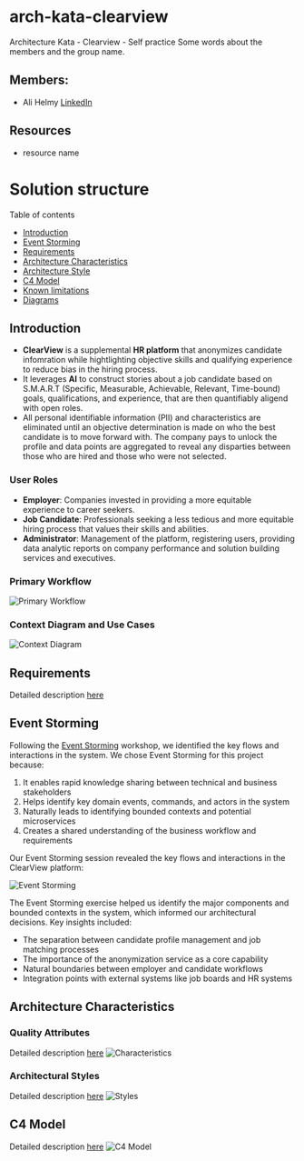 # arch-kata-clearview
Architecture Kata - Clearview - Self practice
Some words about the members and the group name.
## Members:
- Ali Helmy [LinkedIn](https://www.linkedin.com/in/ali-helmy-7aa52343/)

## Resources
- resource name

# Solution structure
Table of contents
- [Introduction](#introduction)
- [Event Storming](#event-storming)
- [Requirements](#requirements)
- [Architecture Characteristics](#architecture-characteristics)
- [Architecture Style](#architecture-style)
- [C4 Model](#c4-model)
- [Known limitations](#known-limitations)
- [Diagrams](#diagrams)



## Introduction
- **ClearView** is a supplemental **HR platform** that anonymizes candidate infomration while hightlighting objective skills and qualifying experience to reduce bias in the hiring process.
- It leverages **AI** to construct stories about a job candidate based on S.M.A.R.T (Specific, Measurable, Achievable, Relevant, Time-bound) goals, qualifications, and experience, that are then quantifiably aligend with open roles.
- All personal identifiable information (PII) and characteristics are eliminated until an objective determination is made on who the best candidate is to move forward with. The company pays to unlock the profile and data points are aggregated to reveal any disparties between those who are hired and those who were not selected.

### User Roles
- **Employer**: Companies invested in providing a more equitable experience to career seekers.
- **Job Candidate**: Professionals seeking a less tedious and more equitable hiring process that values their skills and abilities.
- **Administrator**: Management of the platform, registering users, providing data analytic reports on company performance and solution building services and executives.

### Primary Workflow
![Primary Workflow](Requirements/images/primary-workflow.png)

### Context Diagram and Use Cases
![Context Diagram](Requirements/images/context-diagram.png)

## Requirements
Detailed description [here](Requirements/requirements-and-assumptions.md)

## Event Storming
Following the [Event Storming](EventStorming/event_storming.md) workshop, we identified the key flows and interactions in the system. We chose Event Storming for this project because:

1. It enables rapid knowledge sharing between technical and business stakeholders
2. Helps identify key domain events, commands, and actors in the system
3. Naturally leads to identifying bounded contexts and potential microservices
4. Creates a shared understanding of the business workflow and requirements

Our Event Storming session revealed the key flows and interactions in the ClearView platform:

![Event Storming](EventStorming/images/events.png)

The Event Storming exercise helped us identify the major components and bounded contexts in the system, which informed our architectural decisions. Key insights included:

- The separation between candidate profile management and job matching processes
- The importance of the anonymization service as a core capability
- Natural boundaries between employer and candidate workflows
- Integration points with external systems like job boards and HR systems

## Architecture Characteristics
### Quality Attributes
Detailed description [here](ArchitectureCharacteristics/Characteristics.md)
![Characteristics](ArchitectureCharacteristics/images/characteristics.png)

### Architectural Styles
Detailed description [here](ArchitectureCharacteristics/Characteristics.md)
![Styles](ArchitectureCharacteristics/images/styles.png)

## C4 Model
Detailed description [here](C4/context.md)
![C4 Model](C4/images/context.png)